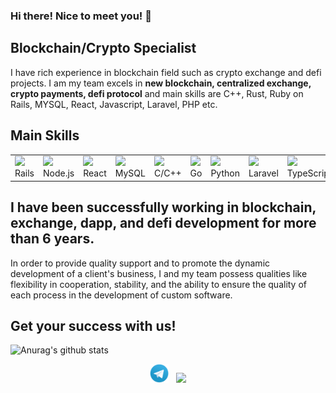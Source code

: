 ### Hi there! Nice to meet you! 👋

<!--
**ruymaster/ruymaster** is a ✨ _special_ ✨ repository because its `README.md` (this file) appears on your GitHub profile.

Here are some ideas to get you started:

- 🔭 I’m currently working on ...
- 🌱 I’m currently learning ...
- 👯 I’m looking to collaborate on ...
- 🤔 I’m looking for help with ...
- 💬 Ask me about ...
- 📫 How to reach me: ...
- 😄 Pronouns: ...
- ⚡ Fun fact: ...
[![Social banner for jh3y](https://github.com/jh3y/jh3y/raw/master/assets/header-banner--optimized.svg)](https://jhey.dev)
-->

## Blockchain/Crypto Specialist
I have rich experience in blockchain field such as crypto exchange and defi projects.
I am my team excels in <b>new blockchain, centralized exchange, crypto payments, defi protocol</b> and main skills are C++, Rust, Ruby on Rails, MYSQL, React, Javascript, Laravel, PHP etc.

## Main Skills 
<table>
  <tr>
  <td><img src="https://cdn.iconscout.com/icon/free/png-64/rubymine-1175004.png" width="100"> Rails </td>    
    <td><img src="https://cdn.iconscout.com/icon/free/png-64/node-js-1174925.png" width="100"> Node.js</td>
    <td><img src="https://cdn.iconscout.com/icon/free/png-64/react-3-1175109.png" width="100"> React</td>    
    <td><img src="https://cdn.iconscout.com/icon/free/png-64/mysql-18-1174938.png" width="100"> MySQL</td>            
    <td><img src="https://cdn.iconscout.com/icon/free/png-64/visualstudio-1-1174964.png" width="100"> C/C++ </td>
    <td><img src="https://cdn.iconscout.com/icon/free/png-64/go-76-1175027.png" width="100"> Go</td>   
      <td><img src="https://cdn.iconscout.com/icon/free/png-64/python-2-226051.png" width="100"> Python </td>
      <td><img src="https://cdn.iconscout.com/icon/free/png-64/laravel-226015.png" width="100"> Laravel </td>
    <td><img src="https://cdn.iconscout.com/icon/free/png-64/typescript-1174965.png" width="100"> TypeScript</td>                        
   </tr>
  </table>
  
<!-- ### Exchange site
<a href="https://ferraripay.exchange"> Ferraripay exchange </a>&nbsp;&nbsp;
<a href="https://cryptonote.exchange"> Cryptonote exchange </a>&nbsp;&nbsp;
### Dapp and DEX
<a href="https://dexbeta.julswap.com"> Julswap DEX </a>&nbsp;&nbsp; ---->
## I have been successfully working in blockchain, exchange, dapp, and defi  development for more than 6 years.
In order to provide quality support and to promote the dynamic development of a client's business, I and my team possess qualities like flexibility in cooperation, stability, and the ability to ensure the quality of each process in the development of custom software.

## Get your success with us! 
<!----[Anurag's github stats](https://github-readme-stats.vercel.app/api?username=ruymaster&show_icons=true&theme=radical)-->
 ![Anurag's github stats](https://github-readme-stats.vercel.app/api?username=ruymaster&show_icons=true&theme=radical) 
<p align='center'>
<!----<a href="https://dev.to/stephenajulu"><img height="30" src="https://github.com/stephenajulu/WaylonWalker/blob/main/icon/dev.png?raw=true"></a>&nbsp;&nbsp; -->
<!----<a href="https://.com/stephenajulu"><img height="30" src="https://github.com/stephenajulu/WaylonWalker/blob/main/icon/twitter.png?raw=true"></a>&nbsp;&nbsp; -->
<a href="https://t.me/ruymaster"><img height="30" src="https://github.com/ruymaster/ruymaster/blob/main/assets/icons/telegram.png?raw=true"></a>&nbsp;&nbsp;
<a href="https://www.linkedin.com/in/ruy-master-a21863187/"><img height="30" src="https://github.com/stephenajulu/WaylonWalker/blob/main/icon/linkedin.png?raw=true"</a>
</p>
